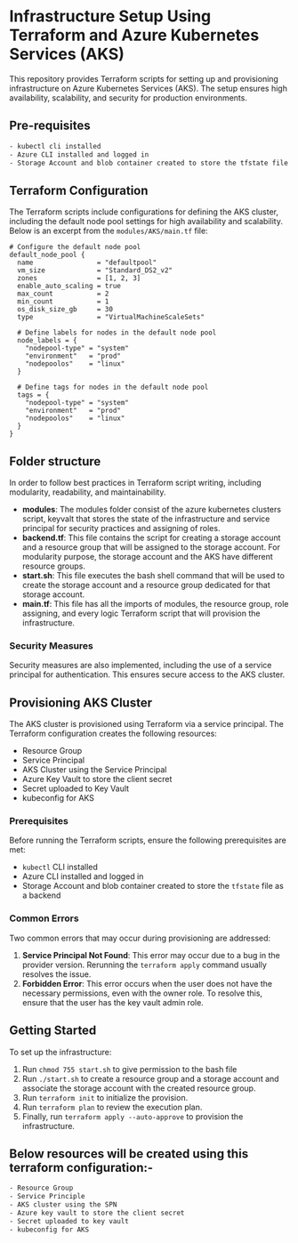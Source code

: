 # Infrastructure Setup Using Terraform and Azure Kubernetes Services (AKS)

This repository provides Terraform scripts for setting up and provisioning infrastructure on Azure Kubernetes Services (AKS). The setup ensures high availability, scalability, and security for production environments.



## Pre-requisites
```bash
- kubectl cli installed
- Azure CLI installed and logged in
- Storage Account and blob container created to store the tfstate file as backend, you can use below shell script as well
```
## Terraform Configuration

The Terraform scripts include configurations for defining the AKS cluster, including the default node pool settings for high availability and scalability. Below is an excerpt from the `modules/AKS/main.tf` file:

```hcl
# Configure the default node pool
default_node_pool {
  name                = "defaultpool"
  vm_size             = "Standard_DS2_v2"
  zones               = [1, 2, 3]
  enable_auto_scaling = true
  max_count           = 2
  min_count           = 1
  os_disk_size_gb     = 30
  type                = "VirtualMachineScaleSets"

  # Define labels for nodes in the default node pool
  node_labels = {
    "nodepool-type" = "system"
    "environment"   = "prod"
    "nodepoolos"    = "linux"
  }

  # Define tags for nodes in the default node pool
  tags = {
    "nodepool-type" = "system"
    "environment"   = "prod"
    "nodepoolos"    = "linux"
  }
}
```

## Folder structure

In order to follow best practices in Terraform script writing, including modularity,
readability, and maintainability.

- **modules**: The modules folder consist of the azure kubernetes clusters script, keyvalt that stores the state of the infrastructure and service principal for security practices and assigning of roles. 
- **backend.tf**: This file contains the script for creating a storage account and a resource group that will be assigned to the storage account. For modularity purpose, the storage account and the AKS have different resource groups.
- **start.sh**: This file executes the bash shell command that will be used to create the storage account and a resource group dedicated for that storage account.
- **main.tf**: This file has all the imports of modules, the resource group, role assigning, and every logic Terraform script that will provision the infrastructure.

### Security Measures

Security measures are also implemented, including the use of a service principal for authentication. This ensures secure access to the AKS cluster.

## Provisioning AKS Cluster

The AKS cluster is provisioned using Terraform via a service principal. The Terraform configuration creates the following resources:

- Resource Group
- Service Principal
- AKS Cluster using the Service Principal
- Azure Key Vault to store the client secret
- Secret uploaded to Key Vault
- kubeconfig for AKS

### Prerequisites

Before running the Terraform scripts, ensure the following prerequisites are met:

- `kubectl` CLI installed
- Azure CLI installed and logged in
- Storage Account and blob container created to store the `tfstate` file as a backend

### Common Errors

Two common errors that may occur during provisioning are addressed:

1. **Service Principal Not Found**: This error may occur due to a bug in the provider version. Rerunning the `terraform apply` command usually resolves the issue.
2. **Forbidden Error**: This error occurs when the user does not have the necessary permissions, even with the owner role. To resolve this, ensure that the user has the key vault admin role.

## Getting Started

To set up the infrastructure:

1. Run `chmod 755 start.sh` to give permission to the bash file
2. Run `./start.sh` to create a resource group and a storage account and associate the storage account with the created resource group.
3. Run `terraform init` to initialize the provision.
4. Run `terraform plan` to review the execution plan.
5. Finally, run `terraform apply --auto-approve` to provision the infrastructure.

## Below resources will be created using this terraform configuration:-
```bash
- Resource Group
- Service Principle
- AKS cluster using the SPN
- Azure key vault to store the client secret
- Secret uploaded to key vault
- kubeconfig for AKS
```
